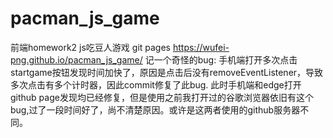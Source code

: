 # pacman_js_game
前端homework2
js吃豆人游戏
git pages 
https://wufei-png.github.io/pacman_js_game/
记一个奇怪的bug:
手机端打开多次点击startgame按钮发现时间加快了，原因是点击后没有removeEventListener，导致多次点击有多个计时器，因此commit修复了此bug.
此时手机端和edge打开github page发现均已经修复，但是使用之前我打开过的谷歌浏览器依旧有这个bug,过了一段时间好了，尚不清楚原因。或许是这两者使用的github服务器不同。
